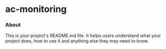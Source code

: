 ac-monitoring
=============

### About

This is your project's README.md file. It helps users understand what your
project does, how to use it and anything else they may need to know.